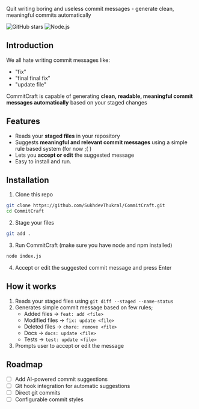 Quit writing boring and useless commit messages - generate clean, meaningful commits automatically

![GitHub stars](https://img.shields.io/github/stars/yourusername/CommitCraft?style=social)
![Node.js](https://img.shields.io/badge/node-%3E%3D14-brightgreen)


## Introduction

We all hate writing commit messages like:


- "fix"
- "final final fix"
- "update file"

CommitCraft is capable of generating **clean, readable, meaningful commit messages automatically** based on your staged changes

## Features

- Reads your **staged files** in your repository
- Suggests **meaningful and relevant commit messages** using a simple rule based system (for now ;( )
- Lets you **accept or edit** the suggested message
- Easy to install and run.

## Installation

1. Clone this repo

``` bash
git clone https://github.com/SukhdevThukral/CommitCraft.git
cd CommitCraft
```

2. Stage your files

``` bash
git add .
```

3. Run CommitCraft (make sure you have node and npm installed)

``` bash
node index.js
```

4. Accept or edit the suggested commit message and press Enter


## How it works
1. Reads your staged files using `git diff --staged --name-status`
2. Generates simple commit message based on few rules;
    - Added files → `feat: add <file>`
   - Modified files → `fix: update <file>`
   - Deleted files → `chore: remove <file>`
   - Docs → `docs: update <file>`
   - Tests → `test: update <file>`
3. Prompts user to accept or edit the message

## Roadmap
- [ ] Add AI-powered commit suggestions
- [ ] Git hook integration for automatic suggestions
- [ ] Direct git commits
- [ ] Configurable commit styles
